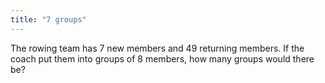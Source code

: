 ```yaml
---
title: "7 groups"
---
```

The rowing team has 7 new members and 49 returning members. If the coach put them into groups of 8 members, how many groups would there be?

